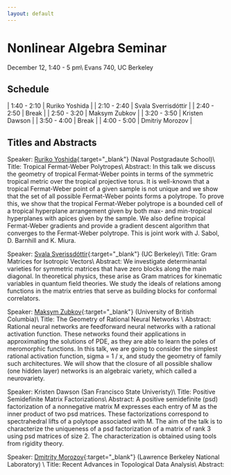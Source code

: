 ```yaml
---
layout: default
---
```



# Nonlinear Algebra Seminar
December 12, 1:40 - 5 pm\\
Evans 740, UC Berkeley

## Schedule

| 1:40 - 2:10 | Ruriko Yoshida |
| 2:10 - 2:40 | Svala Sverrisdóttir  |
| 2:40 - 2:50 | Break |
| 2:50 - 3:20 | Maksym Zubkov |
| 3:20 - 3:50 | Kristen Dawson  |
| 3:50 - 4:00 | Break |
| 4:00 - 5:00 | Dmitriy Morozov |

## Titles and Abstracts




<span class="header-color">Speaker:</span>
[Ruriko Yoshida](http://www.polytopes.net){:target="_blank"} (Naval Postgradaute School)\\
<span class="header-color">Title:</span>
Tropical Fermat-Weber Polytropes\\
<span class="header-color">Abstract:</span>
In this talk we discuss the geometry of tropical Fermat-Weber points in terms of the symmetric tropical metric over the tropical projective torus.  It is well-known that a tropical Fermat-Weber point of a given sample is not unique and we show that the set of all possible Fermat-Weber points forms a polytrope. To prove this, we show that the tropical Fermat-Weber polytrope is a bounded cell of a tropical hyperplane arrangement given by both max- and min-tropical hyperplanes with apices given by the sample. We also define tropical Fermat-Weber gradients and provide a gradient descent algorithm that converges to the Fermat-Weber polytrope.  This is joint work with J. Sabol, D. Barnhill and K. Miura. 


<span class="header-color">Speaker:</span>
[Svala Sverissdóttir](https://math.berkeley.edu/~svala/){:target="_blank"} (UC Berkeley)\\
<span class="header-color">Title:</span>
Gram Matrices for Isotropic Vectors\\
<span class="header-color">Abstract:</span>
We investigate determinantal varieties
for symmetric matrices that have
zero blocks along the main diagonal.
In theoretical physics,  these arise as Gram matrices for
kinematic variables in quantum field theories.
We study the ideals of relations among
functions in the matrix entries
that serve as building blocks for conformal correlators.





<span class="header-color">Speaker:</span>
[Maksym Zubkov](https://maksymzubkov.info){:target="_blank"} (University of British Columbia)\\
<span class="header-color">Title:</span>
The Geometry of Rational Neural Networks \\
<span class="header-color">Abstract:</span>
Rational neural networks are feedforward neural networks with a rational activation function. These networks found their applications in approximating the solutions of PDE, as they are able to learn the poles of meromorphic functions. In this talk, we are going to consider the simplest rational activation function, sigma = 1 / x, and study the geometry of family such architectures. We will show that the closure of all possible shallow (one hidden layer) networks is an algebraic variety, which called a neurovariety.

<span class="header-color">Speaker:</span>
Kristen Dawson (San Francisco State Univeristy)\\
<span class="header-color">Title:</span>
Positive Semidefinite Matrix Factorizations\\
<span class="header-color">Abstract:</span>
A positive semidefinite (psd) factorization of a nonnegative matrix M expresses each entry of M as the inner product of two psd matrices. These factorizations correspond to spectrahedral lifts of a polytope associated with M. The aim of the talk is to characterize the uniqueness of a psd factorization of a matrix of rank 3 using psd matrices of size 2. The characterization is obtained using tools from rigidity theory.


<span class="header-color">Speaker:</span>
[Dmitrity Morozov](https://www.mrzv.org){:target="_blank"} (Lawrence Berkeley National Laboratory) \\
<span class="header-color">Title:</span>
Recent Advances in Topological Data Analysis\\
<span class="header-color">Abstract:</span>

